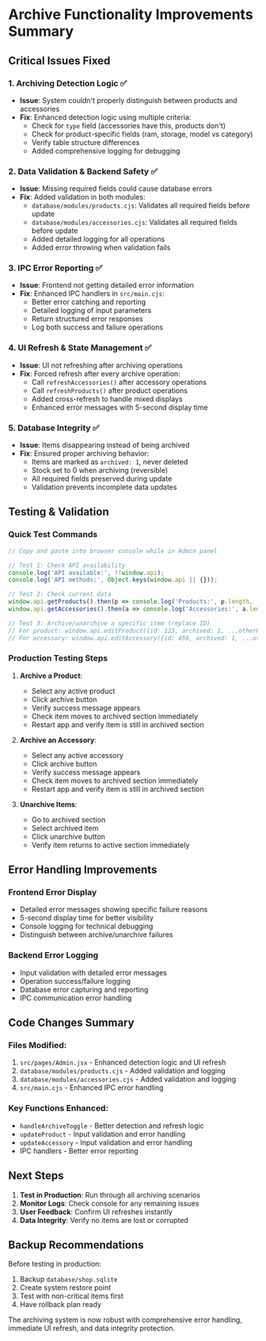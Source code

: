 # Archive Functionality Improvements Summary

## Critical Issues Fixed

### 1. Archiving Detection Logic ✅
- **Issue**: System couldn't properly distinguish between products and accessories
- **Fix**: Enhanced detection logic using multiple criteria:
  - Check for `type` field (accessories have this, products don't)
  - Check for product-specific fields (ram, storage, model vs category)
  - Verify table structure differences
  - Added comprehensive logging for debugging

### 2. Data Validation & Backend Safety ✅
- **Issue**: Missing required fields could cause database errors
- **Fix**: Added validation in both modules:
  - `database/modules/products.cjs`: Validates all required fields before update
  - `database/modules/accessories.cjs`: Validates all required fields before update
  - Added detailed logging for all operations
  - Added error throwing when validation fails

### 3. IPC Error Reporting ✅
- **Issue**: Frontend not getting detailed error information
- **Fix**: Enhanced IPC handlers in `src/main.cjs`:
  - Better error catching and reporting
  - Detailed logging of input parameters
  - Return structured error responses
  - Log both success and failure operations

### 4. UI Refresh & State Management ✅
- **Issue**: UI not refreshing after archiving operations
- **Fix**: Forced refresh after every archive operation:
  - Call `refreshAccessories()` after accessory operations
  - Call `refreshProducts()` after product operations
  - Added cross-refresh to handle mixed displays
  - Enhanced error messages with 5-second display time

### 5. Database Integrity ✅
- **Issue**: Items disappearing instead of being archived
- **Fix**: Ensured proper archiving behavior:
  - Items are marked as `archived: 1`, never deleted
  - Stock set to 0 when archiving (reversible)
  - All required fields preserved during update
  - Validation prevents incomplete data updates

## Testing & Validation

### Quick Test Commands
```javascript
// Copy and paste into browser console while in Admin panel

// Test 1: Check API availability
console.log('API available:', !!window.api);
console.log('API methods:', Object.keys(window.api || {}));

// Test 2: Check current data
window.api.getProducts().then(p => console.log('Products:', p.length, 'Archived:', p.filter(x => x.archived).length));
window.api.getAccessories().then(a => console.log('Accessories:', a.length, 'Archived:', a.filter(x => x.archived).length));

// Test 3: Archive/unarchive a specific item (replace ID)
// For product: window.api.editProduct({id: 123, archived: 1, ...otherFields})
// For accessory: window.api.editAccessory({id: 456, archived: 1, ...otherFields})
```

### Production Testing Steps
1. **Archive a Product**: 
   - Select any active product
   - Click archive button
   - Verify success message appears
   - Check item moves to archived section immediately
   - Restart app and verify item is still in archived section

2. **Archive an Accessory**:
   - Select any active accessory  
   - Click archive button
   - Verify success message appears
   - Check item moves to archived section immediately
   - Restart app and verify item is still in archived section

3. **Unarchive Items**:
   - Go to archived section
   - Select archived item
   - Click unarchive button
   - Verify item returns to active section immediately

## Error Handling Improvements

### Frontend Error Display
- Detailed error messages showing specific failure reasons
- 5-second display time for better visibility
- Console logging for technical debugging
- Distinguish between archive/unarchive failures

### Backend Error Logging
- Input validation with detailed error messages
- Operation success/failure logging
- Database error capturing and reporting
- IPC communication error handling

## Code Changes Summary

### Files Modified:
1. `src/pages/Admin.jsx` - Enhanced detection logic and UI refresh
2. `database/modules/products.cjs` - Added validation and logging
3. `database/modules/accessories.cjs` - Added validation and logging  
4. `src/main.cjs` - Enhanced IPC error handling

### Key Functions Enhanced:
- `handleArchiveToggle` - Better detection and refresh logic
- `updateProduct` - Input validation and error handling
- `updateAccessory` - Input validation and error handling
- IPC handlers - Better error reporting

## Next Steps

1. **Test in Production**: Run through all archiving scenarios
2. **Monitor Logs**: Check console for any remaining issues  
3. **User Feedback**: Confirm UI refreshes instantly
4. **Data Integrity**: Verify no items are lost or corrupted

## Backup Recommendations

Before testing in production:
1. Backup `database/shop.sqlite` 
2. Create system restore point
3. Test with non-critical items first
4. Have rollback plan ready

The archiving system is now robust with comprehensive error handling, immediate UI refresh, and data integrity protection.
